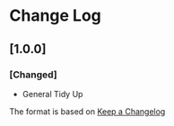 # Change Log

## [1.0.0]
### [Changed]
- General Tidy Up

The format is based on [Keep a Changelog](http://keepachangelog.com/)
